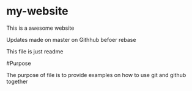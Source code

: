 # my-website

This is a awesome website

Updates made on master on Githhub befoer rebase


This file is just readme

#Purpose

The purpose of file is to provide examples
on how to use git and github together
